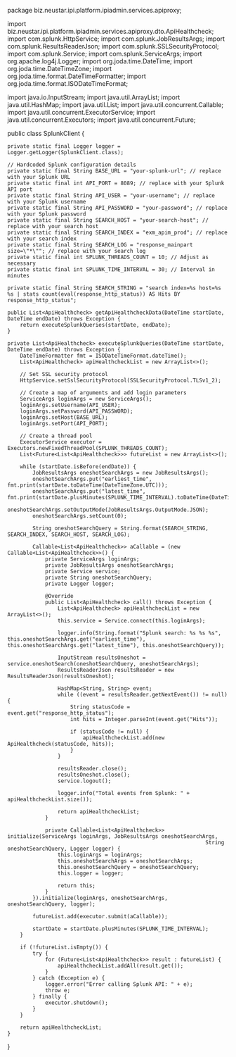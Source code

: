 package biz.neustar.ipi.platform.ipiadmin.services.apiproxy;

import biz.neustar.ipi.platform.ipiadmin.services.apiproxy.dto.ApiHealthcheck;
import com.splunk.HttpService;
import com.splunk.JobResultsArgs;
import com.splunk.ResultsReaderJson;
import com.splunk.SSLSecurityProtocol;
import com.splunk.Service;
import com.splunk.ServiceArgs;
import org.apache.log4j.Logger;
import org.joda.time.DateTime;
import org.joda.time.DateTimeZone;
import org.joda.time.format.DateTimeFormatter;
import org.joda.time.format.ISODateTimeFormat;

import java.io.InputStream;
import java.util.ArrayList;
import java.util.HashMap;
import java.util.List;
import java.util.concurrent.Callable;
import java.util.concurrent.ExecutorService;
import java.util.concurrent.Executors;
import java.util.concurrent.Future;

public class SplunkClient {

    private static final Logger logger = Logger.getLogger(SplunkClient.class);

    // Hardcoded Splunk configuration details
    private static final String BASE_URL = "your-splunk-url"; // replace with your Splunk URL
    private static final int API_PORT = 8089; // replace with your Splunk API port
    private static final String API_USER = "your-username"; // replace with your Splunk username
    private static final String API_PASSWORD = "your-password"; // replace with your Splunk password
    private static final String SEARCH_HOST = "your-search-host"; // replace with your search host
    private static final String SEARCH_INDEX = "exm_apim_prod"; // replace with your search index
    private static final String SEARCH_LOG = "response_mainpart size=\"*\""; // replace with your search log
    private static final int SPLUNK_THREADS_COUNT = 10; // Adjust as necessary
    private static final int SPLUNK_TIME_INTERVAL = 30; // Interval in minutes

    private static final String SEARCH_STRING = "search index=%s host=%s %s | stats count(eval(response_http_status)) AS Hits BY response_http_status";

    public List<ApiHealthcheck> getApiHealthcheckData(DateTime startDate, DateTime endDate) throws Exception {
        return executeSplunkQueries(startDate, endDate);
    }

    private List<ApiHealthcheck> executeSplunkQueries(DateTime startDate, DateTime endDate) throws Exception {
        DateTimeFormatter fmt = ISODateTimeFormat.dateTime();
        List<ApiHealthcheck> apiHealthcheckList = new ArrayList<>();

        // Set SSL security protocol
        HttpService.setSslSecurityProtocol(SSLSecurityProtocol.TLSv1_2);

        // Create a map of arguments and add login parameters
        ServiceArgs loginArgs = new ServiceArgs();
        loginArgs.setUsername(API_USER);
        loginArgs.setPassword(API_PASSWORD);
        loginArgs.setHost(BASE_URL);
        loginArgs.setPort(API_PORT);

        // Create a thread pool
        ExecutorService executor = Executors.newFixedThreadPool(SPLUNK_THREADS_COUNT);
        List<Future<List<ApiHealthcheck>>> futureList = new ArrayList<>();

        while (startDate.isBefore(endDate)) {
            JobResultsArgs oneshotSearchArgs = new JobResultsArgs();
            oneshotSearchArgs.put("earliest_time", fmt.print(startDate.toDateTime(DateTimeZone.UTC)));
            oneshotSearchArgs.put("latest_time", fmt.print(startDate.plusMinutes(SPLUNK_TIME_INTERVAL).toDateTime(DateTimeZone.UTC)));
            oneshotSearchArgs.setOutputMode(JobResultsArgs.OutputMode.JSON);
            oneshotSearchArgs.setCount(0);

            String oneshotSearchQuery = String.format(SEARCH_STRING, SEARCH_INDEX, SEARCH_HOST, SEARCH_LOG);

            Callable<List<ApiHealthcheck>> aCallable = (new Callable<List<ApiHealthcheck>>() {
                private ServiceArgs loginArgs;
                private JobResultsArgs oneshotSearchArgs;
                private Service service;
                private String oneshotSearchQuery;
                private Logger logger;

                @Override
                public List<ApiHealthcheck> call() throws Exception {
                    List<ApiHealthcheck> apiHealthcheckList = new ArrayList<>();
                    this.service = Service.connect(this.loginArgs);

                    logger.info(String.format("Splunk search: %s %s %s", this.oneshotSearchArgs.get("earliest_time"), this.oneshotSearchArgs.get("latest_time"), this.oneshotSearchQuery));

                    InputStream resultsOneshot = service.oneshotSearch(oneshotSearchQuery, oneshotSearchArgs);
                    ResultsReaderJson resultsReader = new ResultsReaderJson(resultsOneshot);

                    HashMap<String, String> event;
                    while ((event = resultsReader.getNextEvent()) != null) {
                        String statusCode = event.get("response_http_status");
                        int hits = Integer.parseInt(event.get("Hits"));

                        if (statusCode != null) {
                            apiHealthcheckList.add(new ApiHealthcheck(statusCode, hits));
                        }
                    }

                    resultsReader.close();
                    resultsOneshot.close();
                    service.logout();

                    logger.info("Total events from Splunk: " + apiHealthcheckList.size());

                    return apiHealthcheckList;
                }

                private Callable<List<ApiHealthcheck>> initialize(ServiceArgs loginArgs, JobResultsArgs oneshotSearchArgs,
                                                                   String oneshotSearchQuery, Logger logger) {
                    this.loginArgs = loginArgs;
                    this.oneshotSearchArgs = oneshotSearchArgs;
                    this.oneshotSearchQuery = oneshotSearchQuery;
                    this.logger = logger;

                    return this;
                }
            }).initialize(loginArgs, oneshotSearchArgs, oneshotSearchQuery, logger);

            futureList.add(executor.submit(aCallable));

            startDate = startDate.plusMinutes(SPLUNK_TIME_INTERVAL);
        }

        if (!futureList.isEmpty()) {
            try {
                for (Future<List<ApiHealthcheck>> result : futureList) {
                    apiHealthcheckList.addAll(result.get());
                }
            } catch (Exception e) {
                logger.error("Error calling Splunk API: " + e);
                throw e;
            } finally {
                executor.shutdown();
            }
        }

        return apiHealthcheckList;
    }
}

